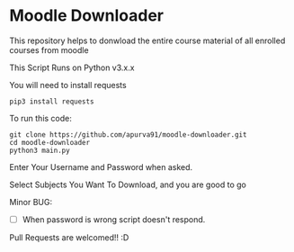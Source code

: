 # Moodle Downloader
This repository helps to donwload the entire course material of all enrolled courses from moodle

This Script Runs on Python v3.x.x

You will need to install requests

```
pip3 install requests
```

To run this code:

```
git clone https://github.com/apurva91/moodle-downloader.git
cd moodle-downloader
python3 main.py
```

Enter Your Username and Password when asked.

Select Subjects You Want To Download, and you are good to go

Minor BUG:

-[ ] When password is wrong script doesn't respond.

Pull Requests are welcomed!! :D
